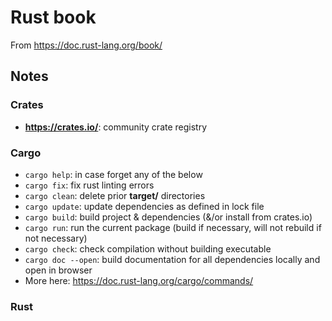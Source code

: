 # Rust book
From https://doc.rust-lang.org/book/

## Notes

### Crates
- **https://crates.io/**: community crate registry

### Cargo
- `cargo help`: in case forget any of the below
- `cargo fix`: fix rust linting errors
- `cargo clean`: delete prior **target/** directories
- `cargo update`: update dependencies as defined in lock file
- `cargo build`: build project & dependencies (&/or install from crates.io)
- `cargo run`: run the current package (build if necessary, will not rebuild if not necessary)
- `cargo check`: check compilation without building executable
- `cargo doc --open`: build documentation for all dependencies locally and open in browser
- More here: https://doc.rust-lang.org/cargo/commands/

### Rust

